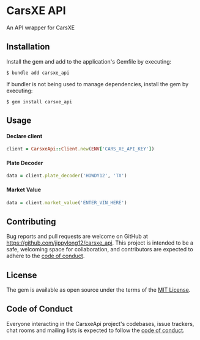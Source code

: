 # CarsXE API

An API wrapper for CarsXE

## Installation

Install the gem and add to the application's Gemfile by executing:

    $ bundle add carsxe_api

If bundler is not being used to manage dependencies, install the gem by executing:

    $ gem install carsxe_api

## Usage

#### Declare client

```ruby
client = CarsxeApi::Client.new(ENV['CARS_XE_API_KEY'])
```

#### Plate Decoder

```ruby
data = client.plate_decoder('HOWDY12', 'TX')
```

#### Market Value
```ruby 
data = client.market_value('ENTER_VIN_HERE')
```
## Contributing

Bug reports and pull requests are welcome on GitHub at https://github.com/jippylong12/carsxe_api. This project is intended to be a safe, welcoming space for collaboration, and contributors are expected to adhere to the [code of conduct](https://github.com/jippylong12/carsxe_api/blob/master/CODE_OF_CONDUCT.md).

## License

The gem is available as open source under the terms of the [MIT License](https://opensource.org/licenses/MIT).

## Code of Conduct

Everyone interacting in the CarsxeApi project's codebases, issue trackers, chat rooms and mailing lists is expected to follow the [code of conduct](https://github.com/jippylong12/carsxe_api/blob/master/CODE_OF_CONDUCT.md).
